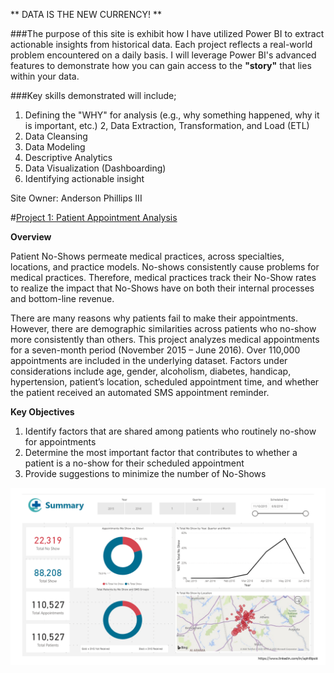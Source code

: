 ** DATA IS THE NEW CURRENCY! **  

###The purpose of this site is exhibit how I have utilized Power BI to extract actionable insights from historical data. Each project reflects a real-world problem encountered on a daily basis. I will leverage Power BI's advanced features to demonstrate how you can gain access to the **"story"** that lies within your data.  

###Key skills demonstrated will include;  
  1. Defining the "WHY" for analysis (e.g., why something happened, why it is important, etc.)
  2, Data Extraction, Transformation, and Load (ETL)
  2. Data Cleansing
  3. Data Modeling
  4. Descriptive Analytics
  5. Data Visualization (Dashboarding)
  6. Identifying actionable insight 


Site Owner: Anderson Phillips III  


#[Project 1: Patient Appointment Analysis](https://github.com/aphillipsiii/Power-BI-Projects/)  

**Overview**  

Patient No-Shows permeate medical practices, across specialties, locations, and practice models. No-shows
consistently cause problems for medical practices. Therefore, medical practices track their No-Show rates to
realize the impact that No-Shows have on both their internal processes and bottom-line revenue.  

There are many reasons why patients fail to make their appointments. However, there are demographic
similarities across patients who no-show more consistently than others. This project analyzes medical
appointments for a seven-month period (November 2015 – June 2016). Over 110,000 appointments are
included in the underlying dataset. Factors under considerations include age, gender, alcoholism, diabetes,
handicap, hypertension, patient’s location, scheduled appointment time, and whether the patient received an
automated SMS appointment reminder.  

**Key Objectives**  
1. Identify factors that are shared among patients who routinely no-show for appointments
  2. Determine the most important factor that contributes to whether a patient is a no-show for their scheduled appointment
  3. Provide suggestions to minimize the number of No-Shows  
  
![](/images/Patient_Appointment_Data_Analysis_Dashboard.png)


